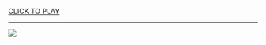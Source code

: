 
<a href="https://premium76.site?title=unblocked.games.6x&ref=13M">CLICK TO PLAY</a></h3>
<hr>

<a href="https://premium76.site?title=unblocked.games.6x&ref=13M"><img src="https://clearcache.store/games.png"></a>


